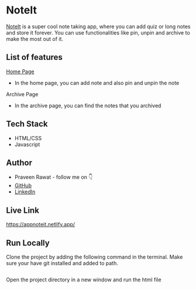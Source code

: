
# NoteIt

[NoteIt](https://appnoteit.netlify.app/) is a super cool note taking app, where you can add quiz or long notes and store it forever. You can use functionalities like pin, unpin and archive to make the most out of it.


## List of features
[Home Page](https://appnoteit.netlify.app/)
- In the home page, you can add note and also pin and unpin the note

Archive Page
- In the archive page, you can find the notes that you archived


## Tech Stack

- HTML/CSS
- Javascript



## Author

-   Praveen Rawat - follow me on 👇
-   [GitHub](https://github.com/devchester14)
-   [LinkedIn](https://www.linkedin.com/in/praveenrawat1412/)



## Live Link

https://appnoteit.netlify.app/


## Run Locally

Clone the project by adding the following command in the terminal.
Make sure your have git installed and added to path.

```bash
```

Open the project directory in a new window and run the html file

